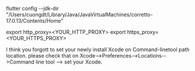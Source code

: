 flutter config --jdk-dir "/Users/cuongdt/Library/Java/JavaVirtualMachines/corretto-17.0.13/Contents/Home"

export http_proxy=<YOUR_HTTP_PROXY>
export https_proxy=<YOUR_HTTPS_PROXY>

I think you forgott to set your newly install Xcode on Command-linetool path location. please check that on Xcode-->Preferences-->Locations-->Command line tool --> set your Xcode.
